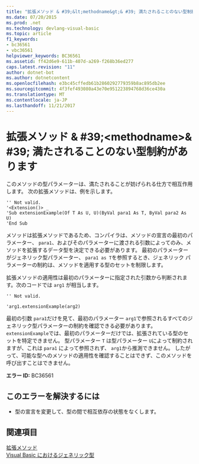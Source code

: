 ```yaml
---
title: "拡張メソッド & #39;&lt;methodname&gt;& #39; 満たされることのない型制約があります"
ms.date: 07/20/2015
ms.prod: .net
ms.technology: devlang-visual-basic
ms.topic: article
f1_keywords:
- bc36561
- vbc36561
helpviewer_keywords: BC36561
ms.assetid: ff42d6e9-611b-407d-a269-f268b36ed277
caps.latest.revision: "11"
author: dotnet-bot
ms.author: dotnetcontent
ms.openlocfilehash: e3bc45cffedb61b2860292779359b8ac895db2ee
ms.sourcegitcommit: 4f3fef493080a43e70e951223894768d36ce430a
ms.translationtype: MT
ms.contentlocale: ja-JP
ms.lasthandoff: 11/21/2017
---
```

# <a name="extension-method-39ltmethodnamegt39-has-type-constraints-that-can-never-be-satisfied"></a>拡張メソッド & #39;&lt;methodname&gt;& #39; 満たされることのない型制約があります
このメソッドの型パラメーターは、満たされることが妨げられる仕方で相互作用します。 次の拡張メソッドは、例を示します。  
  
```  
'' Not valid.  
'<Extension()> _  
'Sub extensionExample(Of T As U, U)(ByVal para1 As T, ByVal para2 As U)  
'End Sub  
```  
  
 メソッドは拡張メソッドであるため、コンパイラは、メソッドの宣言の最初のパラメーター、 `para1`、およびそのパラメーターに渡される引数によってのみ、メソッドを拡張するデータ型を決定できる必要があります。 最初のパラメーターがジェネリック型パラメーター、 `para1 as T`を参照するとき、ジェネリック パラメーターの制約は、メソッドを適用する型のセットを制限します。  
  
 拡張メソッドの適用性は最初のパラメーターに指定された引数から判断されます。次のコードでは `arg1` が相当します。  
  
 `'' Not valid.`  
  
 `'arg1.extensionExample(arg2)`  
  
 最初の引数 `para1`だけを見て、最初のパラメーター `arg1`で参照されるすべてのジェネリック型パラメーターの制約を確認できる必要があります。 `extensionExample`では、最初のパラメーターだけでは、拡張されている型のセットを特定できません。 型パラメーター `T` は型パラメーター `U`によって制約されますが、これは `para1` によって参照されず、 `arg1`から推測できません。 したがって、可能な型へのメソッドの適用性を確認することはできず、このメソッドを呼び出すことはできません。  
  
 **エラー ID:** BC36561  
  
## <a name="to-correct-this-error"></a>このエラーを解決するには  
  
-   型の宣言を変更して、型の間で相互依存の状態をなくします。  
  
## <a name="see-also"></a>関連項目  
 [拡張メソッド](../../visual-basic/programming-guide/language-features/procedures/extension-methods.md)  
 [Visual Basic におけるジェネリック型](../../visual-basic/programming-guide/language-features/data-types/generic-types.md)
